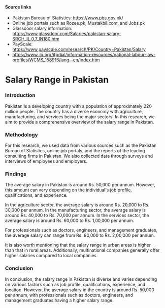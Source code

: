 #### Source links
* Pakistan Bureau of Statistics: https://www.pbs.gov.pk/
* Online job portals such as Rozee.pk, Mustakbil.com, and Jobs.pk
* Glassdoor salary information: https://www.glassdoor.com/Salaries/pakistan-salary-SRCH_IL.0,7_IN180.htm
* PayScale: https://www.payscale.com/research/PK/Country=Pakistan/Salary
* https://www.ilo.org/ifpdial/information-resources/national-labour-law-profiles/WCMS_158916/lang--en/index.htm

# Salary Range in Pakistan
### Introduction
Pakistan is a developing country with a population of approximately 220 million people. The country has a diverse economy with agriculture, manufacturing, and services being the major sectors. In this research, we aim to provide a comprehensive overview of the salary range in Pakistan.

### Methodology
For this research, we used data from various sources such as the Pakistan Bureau of Statistics, online job portals, and the reports of the leading consulting firms in Pakistan. We also collected data through surveys and interviews of employees and employers.

### Findings
The average salary in Pakistan is around Rs. 50,000 per annum. However, this amount can vary depending on the individual's job profile, qualifications, and experience.

In the agriculture sector, the average salary is around Rs. 20,000 to Rs. 30,000 per annum. In the manufacturing sector, the average salary is around Rs. 40,000 to Rs. 70,000 per annum. In the services sector, the average salary is around Rs. 60,000 to Rs. 1,00,000 per annum.

For professionals such as doctors, engineers, and management graduates, the average salary can range from Rs. 80,000 to Rs. 2,00,000 per annum.

It is also worth mentioning that the salary range in urban areas is higher than that in rural areas. Additionally, multinational companies generally offer higher salaries compared to local companies.

### Conclusion
In conclusion, the salary range in Pakistan is diverse and varies depending on various factors such as job profile, qualifications, experience, and location. However, the average salary in the country is around Rs. 50,000 per annum, with professionals such as doctors, engineers, and management graduates having a higher salary range.
